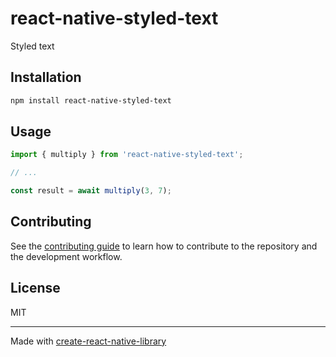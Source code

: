 # react-native-styled-text

Styled text

## Installation

```sh
npm install react-native-styled-text
```

## Usage


```js
import { multiply } from 'react-native-styled-text';

// ...

const result = await multiply(3, 7);
```


## Contributing

See the [contributing guide](CONTRIBUTING.md) to learn how to contribute to the repository and the development workflow.

## License

MIT

---

Made with [create-react-native-library](https://github.com/callstack/react-native-builder-bob)
